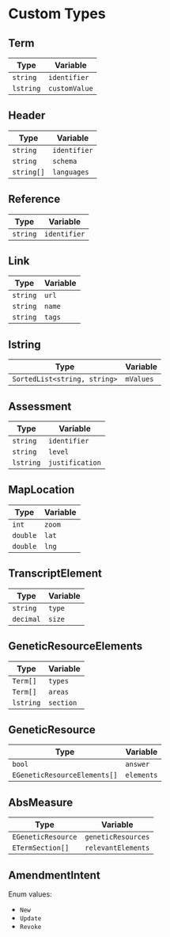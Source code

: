 # Custom Types

## Term

| Type      | Variable      |
| --------- | ------------- |
| `string`  | `identifier`  |
| `lstring` | `customValue` |

## Header

| Type       | Variable     |
| ---------- | ------------ |
| `string`   | `identifier` |
| `string`   | `schema`     |
| `string[]` | `languages`  |

## Reference

| Type     | Variable     |
| -------- | ------------ |
| `string` | `identifier` |

## Link

| Type     | Variable |
| -------- | -------- |
| `string` | `url`    |
| `string` | `name`   |
| `string` | `tags`   |

## lstring

| Type                         | Variable  |
| ---------------------------- | --------- |
| `SortedList<string, string>` | `mValues` |

## Assessment

| Type      | Variable        |
| --------- | --------------- |
| `string`  | `identifier`    |
| `string`  | `level`         |
| `lstring` | `justification` |

## MapLocation

| Type     | Variable |
| -------- | -------- |
| `int`    | `zoom`   |
| `double` | `lat`    |
| `double` | `lng`    |

## TranscriptElement

| Type      | Variable |
| --------- | -------- |
| `string`  | `type`   |
| `decimal` | `size`   |

## GeneticResourceElements

| Type      | Variable  |
| --------- | --------- |
| `Term[]`  | `types`   |
| `Term[]`  | `areas`   |
| `lstring` | `section` |

## GeneticResource

| Type                         | Variable   |
| ---------------------------- | ---------- |
| `bool`                       | `answer`   |
| `EGeneticResourceElements[]` | `elements` |

## AbsMeasure

| Type               | Variable           |
| ------------------ | ------------------ |
| `EGeneticResource` | `geneticResources` |
| `ETermSection[]`   | `relevantElements` |

## AmendmentIntent

Enum values:

- `New`
- `Update`
- `Revoke`
